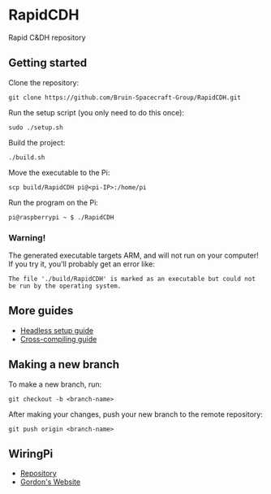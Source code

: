 # RapidCDH
Rapid C&DH repository

## Getting started

Clone the repository:

```
git clone https://github.com/Bruin-Spacecraft-Group/RapidCDH.git
```

Run the setup script (you only need to do this once):

```
sudo ./setup.sh
```

Build the project:

```
./build.sh
```

Move the executable to the Pi:

```
scp build/RapidCDH pi@<pi-IP>:/home/pi
```

Run the program on the Pi:

```
pi@raspberrypi ~ $ ./RapidCDH
```

### Warning!
The generated executable targets ARM, and will not run on your computer! If you try it, you'll
probably get an error like:

```
The file './build/RapidCDH' is marked as an executable but could not be run by the operating system.
```

## More guides

- [Headless setup guide](docs/rpi-headless-setup.md)
- [Cross-compiling guide](docs/rpi-cross-compile.md)

## Making a new branch
To make a new branch, run:

```
git checkout -b <branch-name>
```

After making your changes, push your new branch to the remote repository:

```
git push origin <branch-name>
```

## WiringPi
- [Repository](https://github.com/WiringPi/WiringPi)
- [Gordon's Website](http://wiringpi.com/)